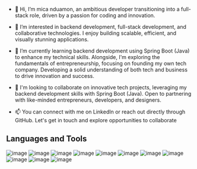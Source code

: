 - 👋 Hi, I’m mica nduamon, an ambitious developer transitioning into a full-stack role, driven by a passion for coding and innovation.

- 👀 I’m interested in backend development, full-stack development, and collaborative technologies. I enjoy building scalable, efficient, and visually stunning applications.
  
- 🌱 I’m currently learning  backend development using Spring Boot (Java) to enhance my technical skills. Alongside, I'm exploring the fundamentals of entrepreneurship, focusing on founding my own tech company. Developing a solid understanding of both tech and business to drive innovation and success.

- 💞️ I'm looking to collaborate on innovative tech projects, leveraging my backend development skills with Spring Boot (Java). Open to partnering with like-minded entrepreneurs, developers, and designers.

- 📫 You can connect with me on LinkedIn or reach out directly through GitHub. Let's get in touch and explore opportunities to collaborate

## Languages and Tools 
![image](https://github.com/user-attachments/assets/4a95e413-cd30-4791-a02e-cc7a04f72981)
![image](https://github.com/user-attachments/assets/1e449a9a-6b7e-429a-a10e-da32cc4f4191)
![image](https://github.com/user-attachments/assets/eaaffb9c-a605-4672-b959-d7256c2a9930)
![image](https://github.com/user-attachments/assets/7d2b984c-fd61-4470-9002-e03c74c36a29)
![image](https://github.com/user-attachments/assets/7f710daa-7f66-41cf-bab6-906889c8cfb1)
![image](https://github.com/user-attachments/assets/9a2ec20c-35ef-4f6e-af09-8573ca791595)
![image](https://github.com/user-attachments/assets/6d25a229-7abd-4b0b-b0a6-b4f6615c741c)
![image](https://github.com/user-attachments/assets/2bc93318-72ad-4645-b8c5-33a892d08607)
![image](https://github.com/user-attachments/assets/d17ef49a-6b97-469c-a74e-ca4399a48bc0)
![image](https://github.com/user-attachments/assets/515cc940-5b3b-4eae-856c-e36bd8307b00)
![image](https://github.com/user-attachments/assets/f3593172-d41a-4a47-b40f-0c592b735d74)










